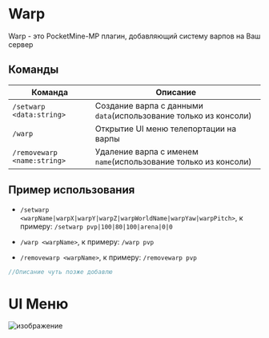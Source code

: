 # Warp 
Warp - это PocketMine-MP плагин, добавляющий систему варпов на Ваш сервер
## Команды  
|  Команда  |  Описание  |
| ------------- | ------------- |
|  `/setwarp <data:string>`  |  Создание варпа с данными `data`(использование только из консоли)  |
|  `/warp`  |  Открытие UI меню телепортации на варпы  |
|  `/removewarp <name:string>`  |  Удаление варпа с именем `name`(использование только из консоли)  |
## Пример использования
- `/setwarp <warpName|warpX|warpY|warpZ|warpWorldName|warpYaw|warpPitch>`,
к примеру: `/setwarp pvp|100|80|100|arena|0|0`

- `/warp <warpName>`,
к примеру: `/warp pvp`
  
- `/removewarp <warpName>`,
к примеру: `/removewarp pvp`
```php
//Описание чуть позже добавлю
```  
# UI Меню 
![изображение](https://user-images.githubusercontent.com/103766080/219941089-980a467e-9768-463c-8255-687c187d44f1.png)
